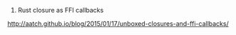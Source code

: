 1. Rust closure as FFI callbacks

http://aatch.github.io/blog/2015/01/17/unboxed-closures-and-ffi-callbacks/
